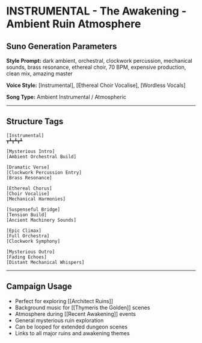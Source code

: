 # INSTRUMENTAL - The Awakening - Ambient Ruin Atmosphere

## Suno Generation Parameters

**Style Prompt:** dark ambient, orchestral, clockwork percussion, mechanical sounds, brass resonance, ethereal choir, 70 BPM, expensive production, clean mix, amazing master

**Voice Style:** [Instrumental], [Ethereal Choir Vocalise], [Wordless Vocals]

**Song Type:** Ambient Instrumental / Atmospheric

---

## Structure Tags

```suno-structure
[Instrumental]
┳┻┳┻┳┻

[Mysterious Intro]
[Ambient Orchestral Build]

[Dramatic Verse]
[Clockwork Percussion Entry]
[Brass Resonance]

[Ethereal Chorus]
[Choir Vocalise]
[Mechanical Harmonies]

[Suspenseful Bridge]
[Tension Build]
[Ancient Machinery Sounds]

[Epic Climax]
[Full Orchestra]
[Clockwork Symphony]

[Mysterious Outro]
[Fading Echoes]
[Distant Mechanical Whispers]
```

---

## Campaign Usage
- Perfect for exploring [[Architect Ruins]]
- Background music for [[Thymeris the Golden]] scenes
- Atmosphere during [[Recent Awakening]] events
- General mysterious ruin exploration
- Can be looped for extended dungeon scenes
- Links to all major ruins and awakening themes